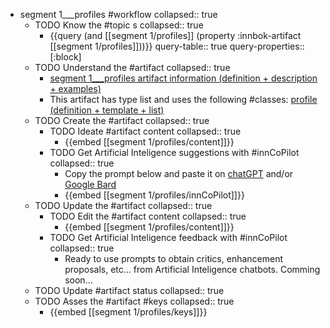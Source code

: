 
- segment 1___profiles #workflow
   collapsed:: true
  - TODO Know the #topic s
    collapsed:: true
    - {{query (and [[segment 1/profiles]] (property :innbok-artifact [[segment 1/profiles]]))}}
      query-table:: true
      query-properties:: [:block]
  - TODO Understand the #artifact
    collapsed:: true
    - [segment 1___profiles artifact information (definition + description + examples)](https://go.innbok.com/#/page/innBoK%2Fsegment-%28id%29%2Fprofiles%2Finfo)
    - This artifact has type list and uses the following #classes: [profile (definition + template + list)](https://go.innbok.com/#/page/innBoK%2Fclass%2Fprofile)
  - TODO Create the #artifact
     collapsed:: true
    - TODO Ideate #artifact content
      collapsed:: true
      - {{embed [[segment 1/profiles/content]]}}
    - TODO Get Artificial Inteligence suggestions with #innCoPilot
      collapsed:: true
      - Copy the prompt below and paste it on [chatGPT](https://chat.openai.com) and/or [Google Bard](https://bard.google.com/chat)
      - {{embed [[segment 1/profiles/innCoPilot]]}}
  - TODO Update the #artifact
    collapsed:: true
    - TODO Edit the #artifact content
     collapsed:: true
      - {{embed [[segment 1/profiles/content]]}}
    - TODO Get Artificial Inteligence feedback with #innCoPilot
      collapsed:: true
      - Ready to use prompts to obtain critics, enhancement proposals, etc... from Artificial Inteligence chatbots. Comming soon...
  - TODO Update #artifact status
    collapsed:: true
  - TODO Asses the #artifact #keys
    collapsed:: true
    - {{embed [[segment 1/profiles/keys]]}}



